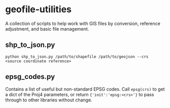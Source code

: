 # geofile-utilities
A collection of scripts to help work with GIS files by conversion, 
reference adjustment, and basic file management.

## shp_to_json.py
`python shp_to_json.py /path/to/shapefile /path/to/geojson --crs <source coordinate reference>`

## epsg_codes.py
Contains a list of useful but non-standard EPSG codes. Call `epsg(crs)` 
to get a dict of the Proj4 parameters, or return `{'init':'epsg:<crs>'}` to pass through to
other libraries without change.